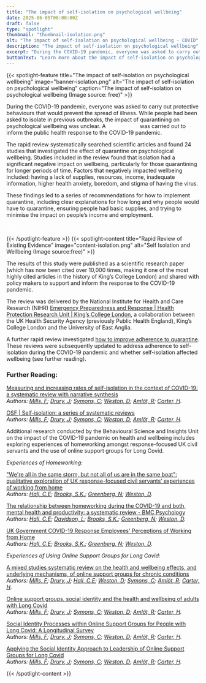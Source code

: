 ```yaml
---
title: "The impact of self-isolation on psychological wellbeing"
date: 2025-06-05T08:00:00Z
draft: false
type: "spotlight"
thumbnail: "thumbnail-isolation.png"
alt: "The impact of self-isolation on psychological wellbeing - COVID"
description: "The impact of self-isolation on psychological wellbeing"
excerpt: "During the COVID-19 pandemic, everyone was asked to carry out protective behaviours that would prevent the spread of illness. While people had been asked to isolate in previous outbreaks, the impact of quarantining on psychological wellbeing was unclear."
buttonText: "Learn more about the impact of self-isolation on psychological wellbeing"
---
```

{{< spotlight-feature title="The impact of self-isolation on psychological wellbeing" image="banner-isolation.png" alt="The impact of self-isolation on psychological wellbeing" caption="The impact of self-isolation on psychological wellbeing (Image source: free)" >}}
<p>During the COVID-19 pandemic, everyone was asked to carry out protective behaviours that would prevent the spread of illness. While people had been asked to isolate in previous outbreaks, the impact of quarantining on psychological wellbeing was unclear. A <a style="color:white;" href="https://www.thelancet.com/journals/lancet/article/PIIS0140-6736(20)30460-8/fulltext#:~:text=Most%20reviewed%20studies%20reported%20negative,%2C%20financial%20loss%2C%20and%20stigma" target="_blank">rapid review</a> was carried out to inform the public health response to the COVID-19 pandemic.</p>
<p>The rapid review systematically searched scientific articles and found 24 studies that investigated the effect of quarantine on psychological wellbeing. Studies included in the review found that isolation had a significant negative impact on wellbeing, particularly for those quarantining for longer periods of time. Factors that negatively impacted wellbeing included: having a lack of supplies, resources, income, inadequate information, higher health anxiety, boredom, and stigma of having the virus.</p>
<p>These findings led to a series of recommendations for how to implement quarantine, including clear explanations for how long and why people would have to quarantine, ensuring people had basic supplies, and trying to minimise the impact on people’s income and employment.</p>
<p><a style="color:white;" href="https://researchportal.ukhsa.gov.uk/en/persons/louise-smith-2/publications/" target="_blank">Author: Louise Smith; UKHSA Research Profile</a></p>
{{< /spotlight-feature >}}
{{< spotlight-content title="Rapid Review of Existing Evidence" image="content-isolation.png" alt="Self Isolation and Wellbeing (Image source:free)" >}}
<p>The results of this study were published as a scientific research paper (which has now been cited over 10,000 times, making it one of the most highly cited articles in the history of King’s College London) and shared with policy makers to support and inform the response to the COVID-19 pandemic.</p>

<p>The review was delivered by the National Institute for Health and Care Research (NIHR) <a href="https://epr.hpru.nihr.ac.uk/" target="_blank">Emergency Preparedness and Response | Health Protection Research Unit | King’s College London</a>, a collaboration between the UK Health Security Agency (previously Public Health England), King’s College London and the University of East Anglia.</p>

<p>A further rapid review investigated <a href="https://pubmed.ncbi.nlm.nih.gov/32334182/" target="_blank">how to improve adherence to quarantine</a>. These reviews were subsequently updated to address adherence to self-isolation during the COVID-19 pandemic and whether self-isolation affected wellbeing (see further reading).</p>

<h3 class="red d-none d-lg-block">Further Reading:</h3>

<p>
  <a href="https://www.sciencedirect.com/science/article/pii/S0033350624002269" target="_blank">
    Measuring and increasing rates of self-isolation in the context of COVID-19: a systematic review with narrative synthesis
  </a>
  <br>
  <i>Authors:
    <a href="https://www.researchgate.net/profile/Felicity-Mills" target="_blank">Mills, F</a>;
    <a href="https://www.sussex.ac.uk/profiles/124634" target="_blank">Drury, J</a>;
    <a href="https://www.kcl.ac.uk/people/charlotte-symons" target="_blank">Symons, C</a>;
    <a href="https://www.kcl.ac.uk/people/dale-weston" target="_blank">Weston, D</a>;
    <a href="https://www.gov.uk/government/people/matthew-amlot" target="_blank">Amlöt, R</a>;
    <a href="https://www.kcl.ac.uk/people/helen-carter" target="_blank">Carter, H</a>.
  </i>
</p>

<p>
  <a href="https://osf.io/24rz3/" target="_blank">
    OSF | Self-isolation: a series of systematic reviews
  </a>
  <br>
  <i>Authors:
    <a href="https://www.researchgate.net/profile/Felicity-Mills" target="_blank">Mills, F</a>;
    <a href="https://www.sussex.ac.uk/profiles/124634" target="_blank">Drury, J</a>;
    <a href="https://www.kcl.ac.uk/people/charlotte-symons" target="_blank">Symons, C</a>;
    <a href="https://www.kcl.ac.uk/people/dale-weston" target="_blank">Weston, D</a>;
    <a href="https://www.gov.uk/government/people/matthew-amlot" target="_blank">Amlöt, R</a>;
    <a href="https://www.kcl.ac.uk/people/helen-carter" target="_blank">Carter, H</a>.
  </i>
</p>

<p>Additional research conducted by the Behavioural Science and Insights Unit on the impact of the COVID-19 pandemic on health and wellbeing includes exploring experiences of homeworking amongst response-focused UK civil servants and the use of online support groups for Long Covid.</p>

<p><i>Experiences of Homeworking:</i></p>

<p>
  <a href="https://link.springer.com/article/10.1186/s12889-025-21385-4" target="_blank">
    "We're all in the same storm, but not all of us are in the same boat": qualitative exploration of UK response-focused civil servants’ experiences of working from home
  </a>
  <br>
  <i>Authors:
    <a href="https://www.kcl.ac.uk/people/christine-hall" target="_blank">Hall, C.E</a>;
    <a href="https://www.kcl.ac.uk/people/samuel-brooks" target="_blank">Brooks, S.K.</a>;
    <a href="https://www.kcl.ac.uk/people/neil-greenberg" target="_blank">Greenberg, N</a>;
    <a href="https://www.kcl.ac.uk/people/dale-weston" target="_blank">Weston, D</a>.
  </i>
</p>

<p>
  <a href="https://link.springer.com/article/10.1186/s40359-023-01221-3" target="_blank">
    The relationship between homeworking during the COVID-19 and both, mental health and productivity: a systematic review - BMC Psychology
  </a>
  <br>
  <i>Authors:
    <a href="https://www.kcl.ac.uk/people/christine-hall" target="_blank">Hall, C.E</a>;
    <a href="https://www.kcl.ac.uk/people/louise-davidson" target="_blank">Davidson, L</a>;
    <a href="https://www.kcl.ac.uk/people/samuel-brooks" target="_blank">Brooks, S.K.</a>;
    <a href="https://www.kcl.ac.uk/people/neil-greenberg" target="_blank">Greenberg, N</a>;
    <a href="https://www.kcl.ac.uk/people/dale-weston" target="_blank">Weston, D</a>.
  </i>
</p>

<p>
  <a href="https://journals.lww.com/joem/fulltext/2024/12000/uk_government_covid_19_response_employees_.25.aspx" target="_blank">
    UK Government COVID-19 Response Employees' Perceptions of Working from Home
  </a>
  <br>
  <i>Authors:
    <a href="https://www.kcl.ac.uk/people/christine-hall" target="_blank">Hall, C.E</a>;
    <a href="https://www.kcl.ac.uk/people/samuel-brooks" target="_blank">Brooks, S.K.</a>;
    <a href="https://www.kcl.ac.uk/people/neil-greenberg" target="_blank">Greenberg, N</a>;
    <a href="https://www.kcl.ac.uk/people/dale-weston" target="_blank">Weston, D</a>.
  </i>
</p>

<p><i>Experiences of Using Online Support Groups for Long Covid:</i></p>

<p>
  <a href="https://www.nature.com/articles/s44271-025-00217-6" target="_blank">
    A mixed studies systematic review on the health and wellbeing effects, and underlying mechanisms, of online support groups for chronic conditions
  </a>
  <br>
  <i>Authors:
    <a href="https://www.researchgate.net/profile/Felicity-Mills" target="_blank">Mills, F</a>;
    <a href="https://www.sussex.ac.uk/profiles/124634" target="_blank">Drury, J</a>;
    <a href="https://www.kcl.ac.uk/people/christine-hall" target="_blank">Hall, C.E</a>;
    <a href="https://www.kcl.ac.uk/people/dale-weston" target="_blank">Weston, D</a>;
    <a href="https://www.kcl.ac.uk/people/charlotte-symons" target="_blank">Symons, C</a>;
    <a href="https://www.gov.uk/government/people/matthew-amlot" target="_blank">Amlöt, R</a>;
    <a href="https://www.kcl.ac.uk/people/helen-carter" target="_blank">Carter, H</a>.
  </i>
</p>

<p>
  <a href="https://onlinelibrary.wiley.com/doi/full/10.1002/casp.2849" target="_blank">
    Online support groups, social identity and the health and wellbeing of adults with Long Covid
  </a>
  <br>
  <i>Authors:
    <a href="https://www.researchgate.net/profile/Felicity-Mills" target="_blank">Mills, F</a>;
    <a href="https://www.sussex.ac.uk/profiles/124634" target="_blank">Drury, J</a>;
    <a href="https://www.kcl.ac.uk/people/charlotte-symons" target="_blank">Symons, C</a>;
    <a href="https://www.kcl.ac.uk/people/dale-weston" target="_blank">Weston, D</a>;
    <a href="https://www.gov.uk/government/people/matthew-amlot" target="_blank">Amlöt, R</a>;
    <a href="https://www.kcl.ac.uk/people/helen-carter" target="_blank">Carter, H</a>.
  </i>
</p>

<p>
  <a href="https://www.qeios.com/read/BYF1FU" target="_blank">
    Social Identity Processes within Online Support Groups for People with Long Covid: A Longitudinal Survey
  </a>
  <br>
  <i>Authors:
    <a href="https://www.researchgate.net/profile/Felicity-Mills" target="_blank">Mills, F</a>;
    <a href="https://www.sussex.ac.uk/profiles/124634" target="_blank">Drury, J</a>;
    <a href="https://www.kcl.ac.uk/people/charlotte-symons" target="_blank">Symons, C</a>;
    <a href="https://www.kcl.ac.uk/people/dale-weston" target="_blank">Weston, D</a>;
    <a href="https://www.gov.uk/government/people/matthew-amlot" target="_blank">Amlöt, R</a>;
    <a href="https://www.kcl.ac.uk/people/helen-carter" target="_blank">Carter, H</a>.
  </i>
</p>

<p>
  <a href="https://osf.io/preprints/psyarxiv/pz5hn_v1" target="_blank">
    Applying the Social Identity Approach to Leadership of Online Support Groups for Long Covid
  </a>
  <br>
  <i>Authors:
    <a href="https://www.researchgate.net/profile/Felicity-Mills" target="_blank">Mills, F</a>;
    <a href="https://www.sussex.ac.uk/profiles/124634" target="_blank">Drury, J</a>;
    <a href="https://www.kcl.ac.uk/people/charlotte-symons" target="_blank">Symons, C</a>;
    <a href="https://www.kcl.ac.uk/people/dale-weston" target="_blank">Weston, D</a>;
    <a href="https://www.gov.uk/government/people/matthew-amlot" target="_blank">Amlöt, R</a>;
    <a href="https://www.kcl.ac.uk/people/helen-carter" target="_blank">Carter, H</a>.
  </i>
</p>
{{< /spotlight-content >}}
